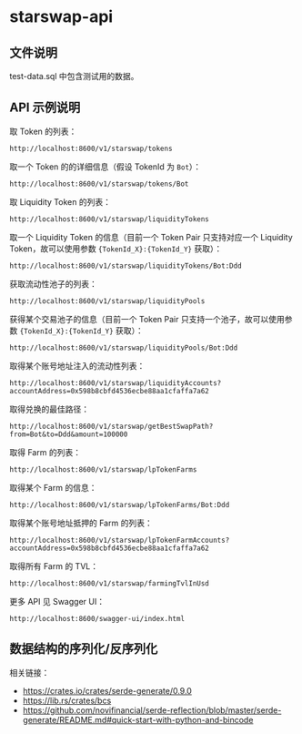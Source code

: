 # starswap-api

## 文件说明

test-data.sql 中包含测试用的数据。


## API 示例说明

取 Token 的列表：

```
http://localhost:8600/v1/starswap/tokens
```

取一个 Token 的的详细信息（假设 TokenId 为 `Bot`）：

```
http://localhost:8600/v1/starswap/tokens/Bot
```

取 Liquidity Token 的列表：

```
http://localhost:8600/v1/starswap/liquidityTokens
```

取一个 Liquidity Token 的信息（目前一个 Token Pair 只支持对应一个 Liquidity Token，故可以使用参数 `{TokenId_X}:{TokenId_Y}` 获取）：

```
http://localhost:8600/v1/starswap/liquidityTokens/Bot:Ddd
```

获取流动性池子的列表：

```
http://localhost:8600/v1/starswap/liquidityPools
```

获得某个交易池子的信息（目前一个 Token Pair 只支持一个池子，故可以使用参数 `{TokenId_X}:{TokenId_Y}` 获取）：

```
http://localhost:8600/v1/starswap/liquidityPools/Bot:Ddd
```

取得某个账号地址注入的流动性列表：

```
http://localhost:8600/v1/starswap/liquidityAccounts?accountAddress=0x598b8cbfd4536ecbe88aa1cfaffa7a62
```

取得兑换的最佳路径：

```
http://localhost:8600/v1/starswap/getBestSwapPath?from=Bot&to=Ddd&amount=100000
```

取得 Farm 的列表：

```
http://localhost:8600/v1/starswap/lpTokenFarms
```

取得某个 Farm 的信息：

```
http://localhost:8600/v1/starswap/lpTokenFarms/Bot:Ddd
```

取得某个账号地址抵押的 Farm 的列表：

```
http://localhost:8600/v1/starswap/lpTokenFarmAccounts?accountAddress=0x598b8cbfd4536ecbe88aa1cfaffa7a62
```

取得所有 Farm 的 TVL：

```
http://localhost:8600/v1/starswap/farmingTvlInUsd
```

更多 API 见 Swagger UI：

```
http://localhost:8600/swagger-ui/index.html
```

## 数据结构的序列化/反序列化

相关链接：

* https://crates.io/crates/serde-generate/0.9.0
* https://lib.rs/crates/bcs
* https://github.com/novifinancial/serde-reflection/blob/master/serde-generate/README.md#quick-start-with-python-and-bincode

